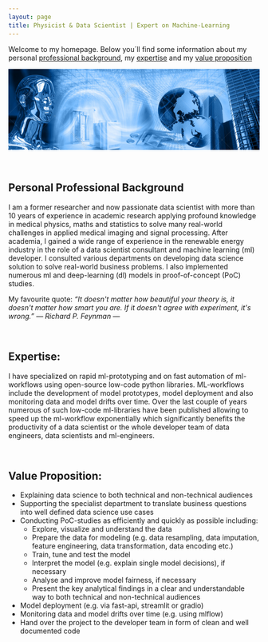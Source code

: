 ```yaml
---
layout: page
title: Physicist & Data Scientist | Expert on Machine-Learning 
---
```


Welcome to my homepage. Below you´ll find some information about my personal [professional background](#personal-professional-background), my [expertise](#expertise) and my [value proposition](#value-proposition)

![screenshot](images/artificial_intelligence.png)

&nbsp;

## Personal Professional Background
I am a former researcher and now passionate data scientist with more than 10 years of experience in academic research applying profound knowledge in medical physics, maths and statistics to solve many real-world challenges in applied medical imaging and signal processing. After academia, I gained a wide range of experience in the renewable energy industry in the role of a data scientist consultant and machine learning (ml) developer. I consulted various departments on developing data science solution to solve real-world business problems. I also implemented numerous ml and deep-learning (dl) models in proof-of-concept (PoC) studies.

My favourite quote:
*“It doesn't matter how beautiful your theory is, it doesn't matter how smart you are. If it doesn't agree with experiment, it's wrong.” ― Richard P. Feynman ―*

&nbsp;


## Expertise:
I have specialized on rapid ml-prototyping and on fast automation of ml-workflows using open-source low-code python libraries. ML-workflows include the development of model prototypes, model deployment and also monitoring data and model drifts over time. Over the last couple of years numerous of such low-code ml-libraries have been published allowing to speed up the ml-workflow exponentially which significantly benefits the productivity of a data scientist or the whole developer team of data engineers, data scientists and ml-engineers. 

&nbsp;

## Value Proposition:
- Explaining data science to both technical and non-technical audiences
- Supporting the specialist department to translate business questions into well defined data science use cases
- Conducting PoC-studies as efficiently and quickly as possible including:
    - Explore, visualize and understand the data
    - Prepare the data for modeling (e.g. data resampling, data imputation,  feature engineering, data transformation, data encoding etc.)
    - Train, tune and test the model
    - Interpret the model (e.g. explain single model decisions), if necessary
    - Analyse and improve model fairness, if necessary 
    - Present the key analytical findings in a clear and understandable way to both technical and non-technical audiences 
- Model deployment (e.g. via fast-api, streamlit or gradio)
- Monitoring data and model drifts over time (e.g. using mlflow)
- Hand over the project to the developer team in form of clean and well documented code